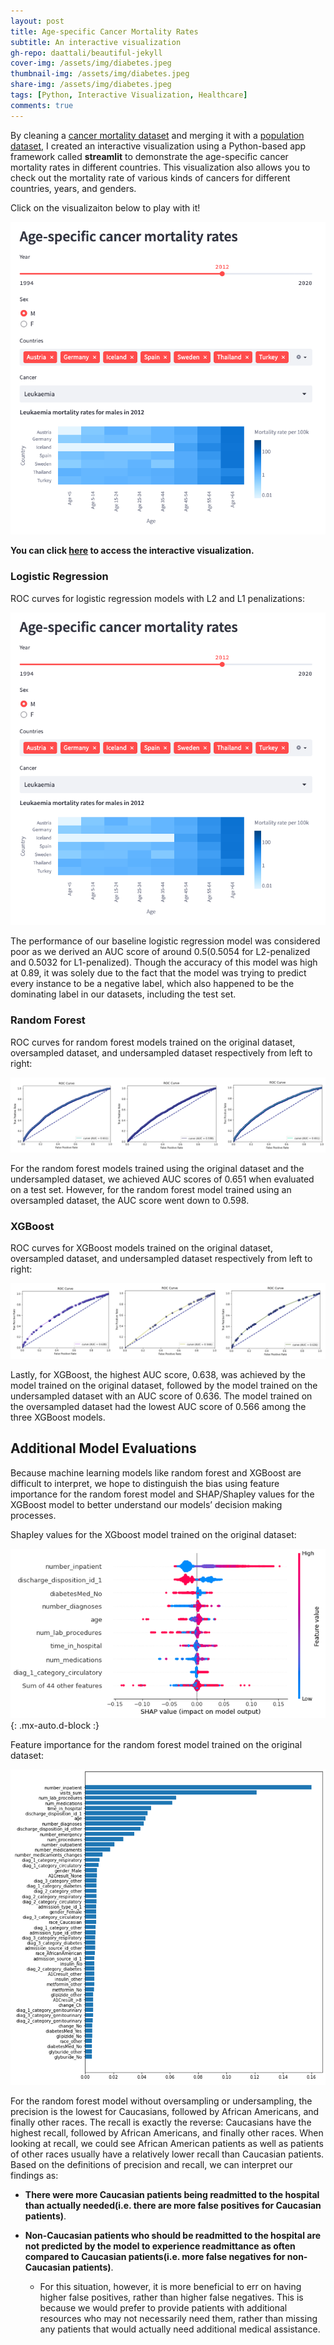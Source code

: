 ```yaml
---
layout: post
title: Age-specific Cancer Mortality Rates
subtitle: An interactive visualization
gh-repo: daattali/beautiful-jekyll
cover-img: /assets/img/diabetes.jpeg
thumbnail-img: /assets/img/diabetes.jpeg
share-img: /assets/img/diabetes.jpeg
tags: [Python, Interactive Visualization, Healthcare]
comments: true
---
```


By cleaning a [cancer mortality dataset](https://github.com/hms-dbmi/bmi706-2022/blob/main/cancer_data/cancer_ICD10.csv) and merging it with a [population dataset](https://github.com/hms-dbmi/bmi706-2022/blob/main/cancer_data/population.csv), I created an interactive visualization using a Python-based app framework called **streamlit** to demonstrate the age-specific cancer mortality rates in different countries. This visualization also allows you to check out the mortality rate of various kinds of cancers for different countries, years, and genders. 

Click on the visualizaiton below to play with it!

[![Cancer_viz111](/assets/img/Cancer_Viz.png 'Cancer_Viz222')](https://tony-xiayi-ding-bmi706-2023-ps3-streamlit-app-bg5nwe.streamlit.app/)

**You can click [here](https://tony-xiayi-ding-bmi706-2023-ps3-streamlit-app-bg5nwe.streamlit.app/) to access the interactive visualization.**


### Logistic Regression

ROC curves for logistic regression models with L2 and L1 penalizations:

![Cancer_Viz](/assets/img/Cancer_Viz.png)

The performance of our baseline logistic regression model was considered poor as we derived an AUC score of around 0.5(0.5054 for L2-penalized and 0.5032 for L1-penalized). Though the accuracy of this model was high at 0.89, it was solely due to the fact that the model was trying to predict every instance to be a negative label, which also happened to be the dominating label in our datasets, including the test set.

### Random Forest

ROC curves for random forest models trained on the original dataset, oversampled dataset, and undersampled dataset respectively from left to right:

![RF_ROC](/assets/img/Random_Forest_ROC_Curves.png)

For the random forest models trained using the original dataset and the undersampled dataset, we achieved AUC scores of 0.651 when evaluated on a test set. However, for the random forest model trained using an oversampled dataset, the AUC score went down to 0.598.

### XGBoost

ROC curves for XGBoost models trained on the original dataset, oversampled dataset, and undersampled dataset respectively from left to right:

![XGB_ROC](/assets/img/XGBoost_ROC_Curves.png)

Lastly, for XGBoost, the highest AUC score, 0.638, was achieved by the model trained on the original dataset, followed by the model trained on the undersampled dataset with an AUC score of 0.636. The model trained on the oversampled dataset had the lowest AUC score of 0.566 among the three XGBoost models.


## Additional Model Evaluations

Because machine learning models like random forest and XGBoost are difficult to interpret, we hope to distinguish the bias using feature importance for the random forest model and SHAP/Shapley values for the XGBoost model to better understand our models’ decision making processes.

Shapley values for the XGboost model trained on the original dataset:

![Shapley_Value](/assets/img/Shapley_Values.png){: .mx-auto.d-block :}

Feature importance for the random forest model trained on the original dataset:

![Feature_Importance](/assets/img/Feature_Importance.png)


For the random forest model without oversampling or undersampling, the precision is the lowest for Caucasians, followed by African Americans, and finally other races. The recall is exactly the reverse: Caucasians have the highest recall, followed by African Americans, and finally other races. When looking at recall, we could see African American patients as well as patients of other races usually have a relatively lower recall than Caucasian patients. Based on the definitions of precision and recall, we can interpret our findings as:

- **There were more Caucasian patients being readmitted to the hospital than actually needed(i.e. there are more false positives for Caucasian patients)**. 

- **Non-Caucasian patients who should be readmitted to the hospital are not predicted by the model to experience readmittance as often compared to Caucasian patients(i.e. more false negatives for non-Caucasian patients)**. 
    - For this situation, however, it is more beneficial to err on having higher false positives, rather than higher false negatives. This is because we would prefer to provide patients with additional resources who may not necessarily need them, rather than missing any patients that would actually need additional medical assistance.









